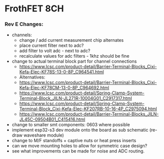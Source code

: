 # FrothFET 8CH

### Rev E Changes:

* channels:
  * change / add current measurement chip alternates
  * place current filter next to adc?
  * add filter to volt adc - next to adc?
  * recalculate values for adc filters - 1khz should be fine
* change to actual terminal block part for channel connections
  * https://www.lcsc.com/product-detail/Barrier-Terminal-Blocks_Cixi-Kefa-Elec-KF78S-13-0-8P_C964541.html
  * Alternatives:
  * https://www.lcsc.com/product-detail/Barrier-Terminal-Blocks_Cixi-Kefa-Elec-KF78CM-13-0-8P_C964692.html
  * https://www.lcsc.com/product-detail/Spring-Clamp-System-Terminal-Block_JILN-JL271R-10004G01_C2917317.html
  * https://www.lcsc.com/product-detail/Spring-Clamp-System-Terminal-Block_Cixi-Kefa-Elec-KF207RB-10-16-4P_C2975094.html
  * https://www.lcsc.com/product-detail/Barrier-Terminal-Blocks_JILN-JL45C-09504B01_C415416.html
* change to smaller smt components: 0603 where possible
* implement esp32-s3 dev module onto the board as sub schematic (re-draw waveshare module)
* change to M/F standoffs + captive nuts or heat press inserts
* can we move mounting holes to allow for symmetric case design?
* see what improvements can be made for noise and ADC routing.